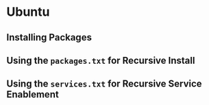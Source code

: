 # Ubuntu

## Installing Packages

## Using the **`packages.txt`** for Recursive Install

## Using the **`services.txt`** for Recursive Service Enablement 
